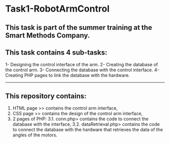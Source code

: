# Task1-RobotArmControl
This task is part of the summer training at the Smart Methods Company.
---------------------------------------------------------------
This task contains 4 sub-tasks:
---------------------------------------------------------------
1- Designing the control interface of the arm.
2- Creating the database of the control arm.
3- Connecting the database with the control interface.
4- Creating PHP pages to link the database with the hardware.

----------------------------------------------------------------
This repository contains:
---------------------------------------------------------------
1. HTML page >> contains the control arm interface,
2. CSS page >>  contains the design of the control arm interface,
3. 2 pages of PHP:
  3.1. conn.php> contains the code to connect the database with the interface, 
  3.2. dataRetrieval.php> contains the code to connect the database with the hardware that retrieves the data of the angles of the motors.

